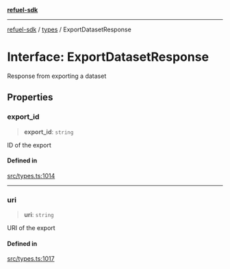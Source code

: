 [**refuel-sdk**](../../README.md)

***

[refuel-sdk](../../modules.md) / [types](../README.md) / ExportDatasetResponse

# Interface: ExportDatasetResponse

Response from exporting a dataset

## Properties

### export\_id

> **export\_id**: `string`

ID of the export

#### Defined in

[src/types.ts:1014](https://github.com/refuel-ai/refuel-sdk/blob/f2e28ab259fcf3e0cbb5ccf9e6bee5d2eda4cd6f/src/types.ts#L1014)

***

### uri

> **uri**: `string`

URI of the export

#### Defined in

[src/types.ts:1017](https://github.com/refuel-ai/refuel-sdk/blob/f2e28ab259fcf3e0cbb5ccf9e6bee5d2eda4cd6f/src/types.ts#L1017)
